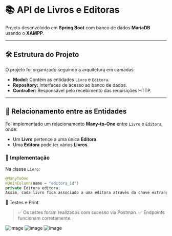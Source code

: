 # 📚 API de Livros e Editoras

Projeto desenvolvido em **Spring Boot** com banco de dados **MariaDB** usando o **XAMPP**.

---

## 🛠 Estrutura do Projeto

O projeto foi organizado seguindo a arquitetura em camadas:

- **Model:** Contém as entidades `Livro` e `Editora`.
- **Repository:** Interfaces de acesso ao banco de dados.
- **Controller:** Responsável pelo recebimento das requisições HTTP.

---

## 🔗 Relacionamento entre as Entidades

Foi implementado um relacionamento **Many-to-One** entre `Livro` e `Editora`, onde:

- Um **Livro** pertence a uma única **Editora**.
- Uma **Editora** pode ter vários **Livros**.

### 📄 Implementação

Na classe `Livro`:

```java
@ManyToOne
@JoinColumn(name = "editora_id")
private Editora editora;
Assim, cada livro fica associado a uma editora através da chave estrangeira editora_id.
```
🧪 Testes e Print
>✅ Os testes foram realizados com sucesso via Postman.
>✅ Endpoints funcionam corretamente.

![image](https://github.com/user-attachments/assets/e52c42eb-c174-423e-8a8b-4b35bfb99ddc)
![image](https://github.com/user-attachments/assets/7d952ba8-c359-49ac-ad83-8ada0e7286f6)
![image](https://github.com/user-attachments/assets/417c2906-d75f-4f98-85e3-bc778d30f4a5)



